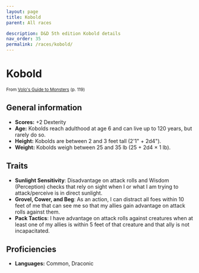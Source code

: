 ```yaml
---
layout: page
title: Kobold
parent: All races

description: D&D 5th edition Kobold details
nav_order: 35
permalink: /races/kobold/
---
```


# Kobold

<small>From <a target="_blank" href="https://dnd.wizards.com/products/tabletop-games/rpg-products/volos-guide-to-monsters">Volo's Guide to Monsters</a> (p. 119)</small>

## General information

- **Scores:** +2 Dexterity
- **Age:** Kobolds reach adulthood at age 6 and can live up to 120 years, but rarely do so.
- **Height:** Kobolds are between 2 and 3 feet tall (2'1" + 2d4").
- **Weight:** Kobolds weigh between 25 and 35 lb (25 + 2d4 × 1 lb).

## Traits

- **Sunlight Sensitivity**: Disadvantage on attack rolls and Wisdom (Perception) checks that rely on sight when I or what I am trying to attack/perceive is in direct sunlight.
- **Grovel, Cower, and Beg**: As an action, I can distract all foes within 10 feet of me that can see me so that my allies gain advantage on attack rolls against them.
- **Pack Tactics**: I have advantage on attack rolls against creatures when at least one of my allies is within 5 feet of that creature and that ally is not incapacitated.

## Proficiencies

- **Languages:** Common, Draconic